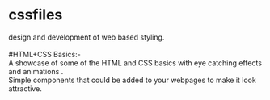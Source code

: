 # cssfiles
design and development of web based styling.</br>
</br>
#HTML+CSS Basics:-</br>
A showcase of some of the HTML and CSS basics with eye catching effects and animations .</br> Simple components that could be added to your webpages to make it look attractive.
